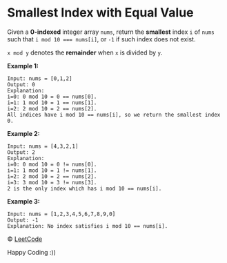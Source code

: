 # Smallest Index with Equal Value

Given a **0-indexed** integer array `nums`, return the **smallest** index `i` of `nums` such that `i mod 10 === nums[i]`, or `-1` if such index does not exist.

`x mod y` denotes the **remainder** when `x` is divided by `y`.

**Example 1:**

```
Input: nums = [0,1,2]
Output: 0
Explanation:
i=0: 0 mod 10 = 0 == nums[0].
i=1: 1 mod 10 = 1 == nums[1].
i=2: 2 mod 10 = 2 == nums[2].
All indices have i mod 10 == nums[i], so we return the smallest index 0.
```

**Example 2:**

```
Input: nums = [4,3,2,1]
Output: 2
Explanation:
i=0: 0 mod 10 = 0 != nums[0].
i=1: 1 mod 10 = 1 != nums[1].
i=2: 2 mod 10 = 2 == nums[2].
i=3: 3 mod 10 = 3 != nums[3].
2 is the only index which has i mod 10 == nums[i].
```

**Example 3:**

```
Input: nums = [1,2,3,4,5,6,7,8,9,0]
Output: -1
Explanation: No index satisfies i mod 10 == nums[i].
```

&copy; [LeetCode](https://leetcode.com/problems/smallest-index-with-equal-value/)

Happy Coding :))
